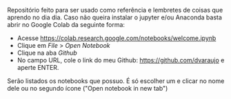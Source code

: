 

Repositório feito para ser usado como referência e lembretes de coisas que aprendo no dia dia. Caso não queira instalar o jupyter e/ou Anaconda basta abrir no Google Colab da seguinte forma:

 - Acesse https://colab.research.google.com/notebooks/welcome.ipynb
 - Clique em _File_ > _Open Notebook_
 - Clique na aba _Github_
 - No campo URL, cole o link do meu Github:  https://github.com/dvaraujo e aperte ENTER.
 
 Serão listados os notebooks que possuo. É só escolher um e clicar no nome dele ou no segundo ícone ("Open notebook in new tab")
